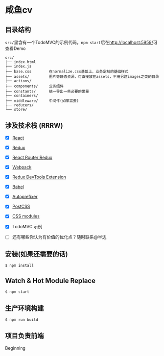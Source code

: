 
# 咸鱼cv

## 目录结构

```src/```里含有一个TodoMVC的示例代码，```npm start```后在[http://localhost:5959/](http://localhost:5959/)可查看Demo    

```
src/
├── index.html
├── index.js
├── base.css        在normalize.css基础上，业务定制的基础样式
├── assets/         图片等静态资源，可直接放在assets，不用另建images之类的目录
├── actions/
├── components/     业务组件
├── constants/      统一导出一些必要的常量
├── containers/
├── middleware/     中间件(如果需要)
├── reducers/
└── store/
```

## 涉及技术栈 (RRRW)

- [x] [React](https://facebook.github.io/react/)

- [x] [Redux](https://github.com/reactjs/redux)
- [x] [React Router Redux](https://github.com/reactjs/react-router-redux)
- [x] [Webpack](https://webpack.github.io)
- [x] [Redux DevTools Extension](https://github.com/zalmoxisus/redux-devtools-extension)
- [x] [Babel](https://babeljs.io/)
- [x] [Autoprefixer](https://github.com/postcss/autoprefixer)
- [x] [PostCSS](https://github.com/postcss/postcss)
- [x] [CSS modules](https://github.com/outpunk/postcss-modules)
- [x] TodoMVC 示例
- [ ] 还有哪些你认为有价值的优化点？随时联系@半边

## 安装(如果还需要的话)

```
$ npm install
```

## Watch & Hot Module Replace

```
$ npm start
```

## 生产环境构建

```
$ npm run build
```

## 项目负责前端

Beginning

